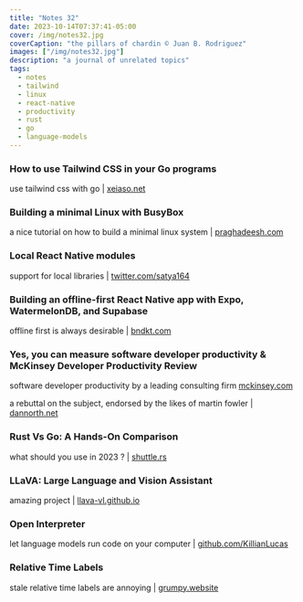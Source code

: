 ```yaml
---
title: "Notes 32"
date: 2023-10-14T07:37:41-05:00
cover: /img/notes32.jpg
coverCaption: "the pillars of chardin © Juan B. Rodriguez"
images: ["/img/notes32.jpg"]
description: "a journal of unrelated topics"
tags:
  - notes
  - tailwind
  - linux
  - react-native
  - productivity
  - rust
  - go
  - language-models
---
```


### How to use Tailwind CSS in your Go programs

use tailwind css with go | [xeiaso.net](https://xeiaso.net/blog/using-tailwind-go/)

### Building a minimal Linux with BusyBox

a nice tutorial on how to build a minimal linux system | [praghadeesh.com](https://www.praghadeesh.com/building-a-minimal-linux-with-busybox/)

### Local React Native modules

support for local libraries | [twitter.com/satya164](https://twitter.com/satya164/status/1708769857309720652?s=61&t=segw_GtRT8Vruv9qpEVO9A)

### Building an offline-first React Native app with Expo, WatermelonDB, and Supabase

offline first is always desirable |  [bndkt.com](https://bndkt.com/blog/2023/offline-first-expo-watermelondb-supabase)

### Yes, you can measure software developer productivity & McKinsey Developer Productivity Review

software developer productivity by a leading consulting firm
[mckinsey.com](https://www.mckinsey.com/industries/technology-media-and-telecommunications/our-insights/yes-you-can-measure-software-developer-productivity)

a rebuttal on the subject, endorsed by the likes of martin fowler | [dannorth.net](https://dannorth.net/mckinsey-review/)

### Rust Vs Go: A Hands-On Comparison

what should you use in 2023 ? | [shuttle.rs](https://www.shuttle.rs/blog/2023/09/27/rust-vs-go-comparison)

### LLaVA: Large Language and Vision Assistant

amazing project | [llava-vl.github.io](https://llava-vl.github.io)

### Open Interpreter

let language models run code on your computer | [github.com/KillianLucas](https://github.com/KillianLucas/open-interpreter/)

### Relative Time Labels

stale relative time labels are annoying | [grumpy.website](https://grumpy.website/1389)